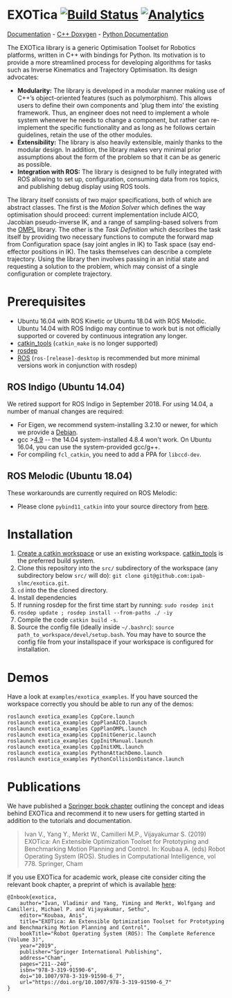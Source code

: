 # EXOTica [![Build Status](https://travis-ci.org/ipab-slmc/exotica.svg?branch=master)](https://travis-ci.org/ipab-slmc/exotica) [![Analytics](https://ga-beacon.appspot.com/UA-72496975-1/openhumanoids/exotica/?pixel)](https://github.com/igrigorik/ga-beacon)

[Documentation](http://ipab-slmc.github.io/exotica/) - [C++ Doxygen](http://ipab-slmc.github.io/exotica/doxygen_cpp/) - [Python Documentation](https://ipab-slmc.github.io/exotica/Python-API.html)

The EXOTica library is a generic Optimisation Toolset for Robotics platforms, written in C++ with bindings for Python. Its motivation is to provide a more streamlined process for developing algorithms for tasks such as Inverse Kinematics and Trajectory Optimisation. Its design advocates:

 * **Modularity:** The library is developed in a modular manner making use of C++’s object-oriented features (such as polymorphism). This allows users to define their own components and ’plug them into’ the existing framework. Thus, an engineer does not need to implement a whole system whenever he needs to change a component, but rather can re-implement the specific functionality and as long as he follows certain guidelines, retain the use of the other modules.
 * **Extensibility:** The library is also heavily extensible, mainly thanks to the modular design. In addition, the library makes very minimal prior assumptions about the form of the problem so that it can be as generic as possible.
 * **Integration with ROS:** The library is designed to be fully integrated with ROS allowing to set up, configuration, consuming data from ros topics, and publishing debug display using ROS tools.

The library itself consists of two major specifications, both of which are abstract classes. The first is the *Motion Solver* which defines the way optimisation should proceed: current implementation include AICO, Jacobian pseudo-inverse IK, and a range of sampling-based solvers from the [OMPL](http://ompl.kavrakilab.org/) library. The other is the *Task Definition* which describes the task itself by providing two necessary functions to compute the forward map from Configuration space (say joint angles in IK) to Task space (say end-effector positions in IK). The tasks themselves can describe a complete trajectory. Using the library then involves passing in an initial state and requesting a solution to the problem, which may consist of a single configuration or complete trajectory.

# Prerequisites
* Ubuntu 16.04 with ROS Kinetic or Ubuntu 18.04 with ROS Melodic. Ubuntu 14.04 with ROS Indigo may continue to work but is not officially supported or covered by continuous integration any longer.
* [catkin_tools](https://catkin-tools.readthedocs.io/en/latest/) (```catkin_make``` is no longer supported)
* [rosdep](http://wiki.ros.org/rosdep)
* [ROS](http://wiki.ros.org/Installation) (```ros-[release]-desktop``` is recommended but more minimal versions work in conjunction with rosdep)

## ROS Indigo (Ubuntu 14.04)
We retired support for ROS Indigo in September 2018. For using 14.04, a number of manual changes are required:
* For Eigen, we recommend system-installing 3.2.10 or newer, for which we provide a [Debian](http://terminator.robots.inf.ed.ac.uk/apt/libeigen3-dev.deb).
* gcc >[4.9](https://askubuntu.com/questions/466651/how-do-i-use-the-latest-gcc-on-ubuntu) -- the 14.04 system-installed 4.8.4 won't work. On Ubuntu 16.04, you can use the system-provided gcc/g++.
* For compiling ``fcl_catkin``, you need to add a PPA for ``libccd-dev``.

## ROS Melodic (Ubuntu 18.04)
These workarounds are currently required on ROS Melodic:
* Please clone ``pybind11_catkin`` into your source directory from [here](https://github.com/ipab-slmc/pybind11_catkin).

# Installation

1. [Create a catkin workspace](https://catkin-tools.readthedocs.io/en/latest/quick_start.html#initializing-a-new-workspace) or use an existing workspace. [catkin_tools](https://catkin-tools.readthedocs.io/en/latest/) is the preferred build system.
2. Clone this repository into the ```src/``` subdirectory of the workspace (any subdirectory below ```src/``` will do): ``git clone git@github.com:ipab-slmc/exotica.git``.
3. ```cd``` into the the cloned directory.
4. Install dependencies
  1. If running rosdep for the first time start by running:
     ```sudo rosdep init```
  2. ```rosdep update ; rosdep install --from-paths ./ -iy ```
5. Compile the code ```catkin build -s```.
6. Source the config file (ideally inside ```~/.bashrc```): ```source path_to_workspace/devel/setup.bash```. You may have to source the config file from your installspace if your workspace is configured for installation.

# Demos
Have a look at ```examples/exotica_examples```.
If you have sourced the workspace correctly you should be able to run any of the demos:

```
roslaunch exotica_examples CppCore.launch
roslaunch exotica_examples CppPlanAICO.launch
roslaunch exotica_examples CppPlanOMPL.launch
roslaunch exotica_examples CppInitGeneric.launch
roslaunch exotica_examples CppInitManual.launch
roslaunch exotica_examples CppInitXML.launch
roslaunch exotica_examples PythonAttachDemo.launch
roslaunch exotica_examples PythonCollisionDistance.launch
```

# Publications

We have published a [Springer book chapter](https://link.springer.com/chapter/10.1007/978-3-319-91590-6_7) outlining the concept and ideas behind EXOTica and recommend it to new users for getting started in addition to the tutorials and documentation.

> Ivan V., Yang Y., Merkt W., Camilleri M.P., Vijayakumar S. (2019) EXOTica: An Extensible Optimization Toolset for Prototyping and Benchmarking Motion Planning and Control. In: Koubaa A. (eds) Robot Operating System (ROS). Studies in Computational Intelligence, vol 778. Springer, Cham

If you use EXOTica for academic work, please cite consider citing the relevant book chapter, a preprint of which is available [here](https://vladimirivan.files.wordpress.com/2018/03/exoticarosbook.pdf):
     
    @Inbook{exotica,
        author="Ivan, Vladimir and Yang, Yiming and Merkt, Wolfgang and Camilleri, Michael P. and Vijayakumar, Sethu",
        editor="Koubaa, Anis",
        title="EXOTica: An Extensible Optimization Toolset for Prototyping and Benchmarking Motion Planning and Control",
        bookTitle="Robot Operating System (ROS): The Complete Reference (Volume 3)",
        year="2019",
        publisher="Springer International Publishing",
        address="Cham",
        pages="211--240",
        isbn="978-3-319-91590-6",
        doi="10.1007/978-3-319-91590-6_7",
        url="https://doi.org/10.1007/978-3-319-91590-6_7"
    }
